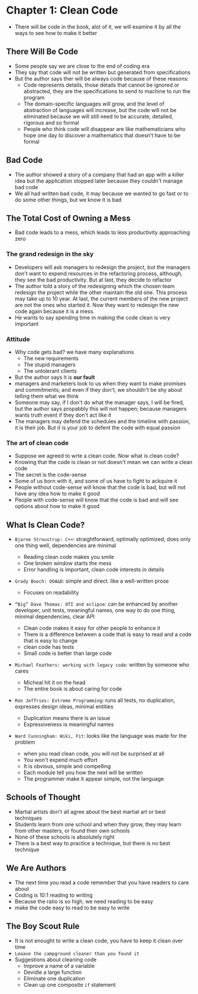 # Chapter 1: Clean Code

- There will be code in the book, alot of it, we will examine it by all the ways to see how to make it better

## There Will Be Code

- Some people say we are close to the end of coding era
- They say that code will not be written but generated from specifications
- But the author says ther will be always code because of these reasons:
  - Code represents details, those details that cannot be ignored or abstracted, they are the specifications to send to machine to run the program
  - The domain-specific languages will grow, and the level of abstraction of languages will increase, but the code will not be eliminated because we will still need to be accurate, detailed, rigorous and so formal
  - People who think code will disappear are like mathematicians who hope one day to discover a mathematics that doesn't have to be formal

## Bad Code

- The author showed a story of a company that had an app with a killer idea but the application stopped later because they couldn't manage bad code
- We all had written bad code, it may because we wanted to go fast or to do some other things, but we know it is bad

## The Total Cost of Owning a Mess

- Bad code leads to a mess, which leads to less productivity approaching zero

### The grand redesign in the sky

- Developers will ask managers to redesign the project, but the managers don't want to expend resources in the refactoring process, although, they see the bad productivity. But at last, they decide to refactor
- The author told a story of the redesigning which the chosen team redesign the project while the other maintain the old one. This process may take up to 10 year. At last, the current members of the new project are not the ones who started it. Now they want to redesign the new code again because it is a mess.
- He wants to say spending time in making the code clean is very important

### Attitude

- Why code gets bad? we have many explanations
  - The new requirements
  - The stupid managers
  - The untolerant clients
- But the author says it is **our fault**
- managers and marketers look to us when they want to make promises and commitments; and even if they don't, we shouldn't be shy about telling them what we think
- Someone may say, if I don't do what the manager says, I will be fired, but the author says propabbly this will not happen; because managers wants truth event if they don't act like it
- The managers may defend the schedules and the timeline with passion, it is their job. But it is your job to defent the code with equal passion

### The art of clean code

- Suppose we agreed to wrte a clean code. Now what is clean code?
- Knowing that the code is clean or not doesn't mean we can write a clean code
- The secret is the code-sense
- Some of us born with it, and some of us have to fight to ackquire it
- People without code-sense will know that the code is bad, but will not have any idea how to make it good
- People with code-sense will know that the code is bad and will see options about how to make it good

## What Is Clean Code?

- `Bjarne Stroustrup: C++`: straightforward, optimally optimized, does only one thing well, dependencies are minimal
  - Reading clean code makes you smile
  - One broken window starts the mess
  - Error handling is important, clean code interests in details

- `Grady Booch: OOA&D`: simple and direct. like a well-written prose
  - Focuses on readability

- `“Big” Dave Thomas: OTI and eclipse`: can be enhanced by another developer, unit tests, meaningful names, one way to do one thing, minimal dependencies, clear API
  - Clean code makes it easy for other people to enhance it
  - There is a difference between a code that is easy to read and a code that is easy to change
  - clean code has tests
  - Small code is better than large code

- `Michael Feathers: working with legacy code`: written by someone who cares
  - Micheal hit it on the head
  - The entire book is about caring for code

- `Ron Jeffries: Extreme Programming`: runs all tests, no duplication, expresses design ideas, minimal entities
  - Duplication means there is an issue
  - Expressiveness is meaningful names

- `Ward Cunningham: Wiki, Fit`: looks like the language was made for the problem
  - when you read clean code, you will not be surprised at all
  - You won't expend much effort
  - It is obvious, simple and compelling
  - Each module tell you how the next will be written
  - The programmer make it appear simple, not the language

## Schools of Thought

- Martial artists don't all agree about the best martial art or best techniques
- Students learn from one school and when they grow, they may learn from other masters, or found their own schools
- None of these schools is absolutely right
- There is a best way to practice a technique, but there is no best technique

## We Are Authors

- The next time you read a code remember that you have readers to care about
- Coding is 10:1 reading to writing
- Because the ratio is so high, we need reading to be easy
- make the code easy to read to be easy to write

## The Boy Scout Rule

- It is not enought to write a clean code, you have to keep it clean over time
- `Leaave the campground cleaner than you found it`
- Suggestions about cleaning code
  - Improve a name of a variable
  - Devidie a large function
  - Eliminate one duplication
  - Clean up one composite `if` statement
